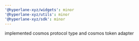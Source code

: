 ```yaml
---
'@hyperlane-xyz/widgets': minor
'@hyperlane-xyz/utils': minor
'@hyperlane-xyz/sdk': minor
---
```


implemented cosmos protocol type and cosmos token adapter

